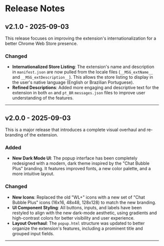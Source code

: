 # Release Notes

## v2.1.0 - 2025-09-03

This release focuses on improving the extension's internationalization for a better Chrome Web Store presence.

### Changed
* **Internationalized Store Listing**: The extension's name and description in `manifest.json` are now pulled from the locale files (`__MSG_extName__` and `__MSG_extDescription__`). This allows the store listing to display in the user's native language (English or Brazilian Portuguese).
* **Refined Descriptions**: Added more engaging and descriptive text for the extension in both `en` and `pt_BR` `messages.json` files to improve user understanding of the features.

---

## v2.0.0 - 2025-09-03

This is a major release that introduces a complete visual overhaul and re-branding of the extension.

### Added
* **New Dark Mode UI**: The popup interface has been completely redesigned with a modern, dark theme inspired by the "Chat Bubble Plus" branding. It features improved fonts, a new color palette, and a more intuitive layout.

### Changed
* **New Icons**: Replaced the old "WL+" icons with a new set of "Chat Bubble Plus" icons (16x16, 48x48, 128x128) to match the new branding.
* **UI Component Styling**: All buttons, inputs, and labels have been restyled to align with the new dark-mode aesthetic, using gradients and high-contrast colors for better visibility and user experience.
* **Layout Overhaul**: The `popup.html` structure was updated to better organize the extension's features, including a prominent title and grouped input fields.

---
